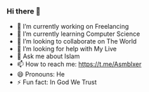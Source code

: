 ### Hi there 👋
- 🔭 I’m currently working on Freelancing
- 🌱 I’m currently learning Computer Science
- 👯 I’m looking to collaborate on The World
- 🤔 I’m looking for help with My Live
- 💬 Ask me about Islam
- 📫 How to reach me: https://t.me/Asmblxer
- 😄 Pronouns: He
- ⚡ Fun fact: In God We Trust
